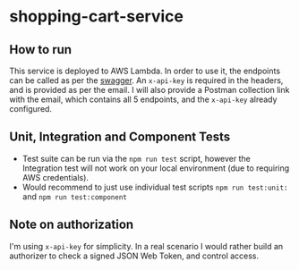 # shopping-cart-service

## How to run
This service is deployed to AWS Lambda. In order to use it, the endpoints can be called as per the [swagger](docs/swagger.yml). An `x-api-key` is required in the headers, and is provided as per the email. I will also provide a Postman collection link with the email, which contains all 5 endpoints, and the `x-api-key` already configured.

## Unit, Integration and Component Tests
* Test suite can be run via the `npm run test` script, however the Integration test will not work on your local environment (due to requiring AWS credentials).
* Would recommend to just use individual test scripts `npm run test:unit:` and `npm run test:component`

## Note on authorization
I'm using `x-api-key` for simplicity. In a real scenario I would rather build an authorizer to check a signed JSON Web Token, and control access.